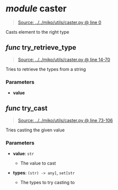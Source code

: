 # *module* **caster**

> [Source: ../../miko/utils/caster.py @ line 0](../../miko/utils/caster.py#L0)

Casts element to the right type

## *func* **try_retrieve_type**

> [Source: ../../miko/utils/caster.py @ line 14-70](../../miko/utils/caster.py#L14-L70)

Tries to retrieve the types from a string

### Parameters

- **value**


## *func* **try_cast**

> [Source: ../../miko/utils/caster.py @ line 73-106](../../miko/utils/caster.py#L73-L106)

Tries casting the given value

### Parameters

- **value**: `str`
  - The value to cast


- **types**: `(str) -> any]`, `set[str`
  - The types to try casting to


